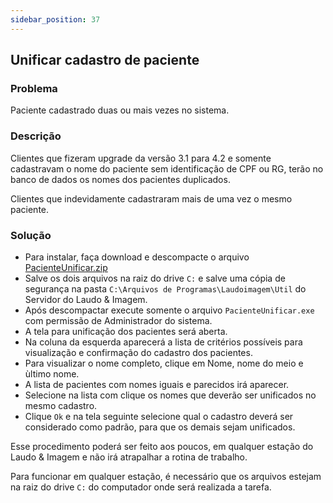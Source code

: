 ```yaml
---
sidebar_position: 37
---
```


## Unificar cadastro de paciente
### Problema

Paciente cadastrado duas ou mais vezes no sistema.

### Descrição

Clientes que fizeram upgrade da versão 3.1 para 4.2 e somente cadastravam o nome do paciente sem identificação de CPF ou RG, terão no banco de dados os nomes dos pacientes duplicados.

Clientes que indevidamente cadastraram mais de uma vez o mesmo paciente.

### Solução

- Para instalar, faça download e descompacte o arquivo [PacienteUnificar.zip](http://suporte.laudoimagem.com.br/download/PacienteUnificar.zip)
- Salve os dois arquivos na raiz do drive `C:` e salve uma cópia de segurança na pasta `C:\Arquivos de Programas\Laudoimagem\Util` do Servidor do Laudo & Imagem.
- Após descompactar execute somente o arquivo `PacienteUnificar.exe` com permissão de Administrador do sistema.
- A tela para unificação dos pacientes será aberta.
- Na coluna da esquerda aparecerá a lista de critérios possíveis para visualização e confirmação do cadastro dos pacientes.
- Para visualizar o nome completo, clique em Nome, nome do meio e ùltimo nome.
- A lista de pacientes com nomes iguais e parecidos irá aparecer. 
- Selecione na lista com clique os nomes que deverão ser unificados no mesmo cadastro.
- Clique `Ok` e na tela seguinte selecione qual o cadastro deverá ser considerado como padrão, para que os demais sejam unificados.

Esse procedimento poderá ser feito aos poucos, em qualquer estação do Laudo & Imagem e não irá atrapalhar a rotina de trabalho.

Para funcionar em qualquer estação, é necessário que os arquivos estejam na raiz do drive `C:` do computador onde será realizada a tarefa.